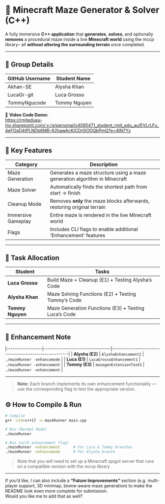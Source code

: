 # 🧩 Minecraft Maze Generator & Solver (C++)

A fully immersive **C++ application** that **generates**, **solves**, and optionally **removes** a procedural maze inside a live **Minecraft world** using the mccp library– all **without altering the surrounding terrain** once completed.



---

## 👥 Group Details

| GitHub Username    | Student Name       |
|--------------------|--------------------|
| Akhan-SE        | Alysha Khan         |
| LucaGr-git         | Luca Grosso         |
| TommyNgucode       | Tommy Nguyen        |

🎥 **Video Code Demo:**  
https://rmiteduau-my.sharepoint.com/:v:/g/personal/s4095471_student_rmit_edu_au/EVLrLFv_4eFGqD4tPLNDb6MB-A2hawAcKiCDr0lODQbPmQ?e=4IN7Yz

---

## 🚀 Key Features

| Category               | Description                                                                 |
|------------------------|-----------------------------------------------------------------------------|
| Maze Generation     | Generates a maze structure using a maze generation algorithm in Minecraft   |
| Maze Solver         | Automatically finds the shortest path from start → finish                   |
| Cleanup Mode        | Removes **only** the maze blocks afterwards, restoring original terrain     |
| Immersive Gameplay  | Entire maze is rendered in the live Minecraft world  |
| Flags               | Includes CLI flags to enable additional 'Enhancement' features                           |

---

## 🎯 Task Allocation

| Student          | Tasks                                                                 |
|------------------|-----------------------------------------------------------------------|
| **Luca Grosso**  | Build Maze + Cleanup (E1) • Testing Alysha’s Code                      |
| **Alysha Khan**  | Maze Solving Functions (E2) • Testing Tommy’s Code                     |
| **Tommy Nguyen** | Maze Generation Functions (E3) • Testing Luca’s Code                   |

---

## 📄 Enhancement Note

|------------------|----------------------------------|--------------------------------------------------------|
| **Alysha (E2)**  | `AlyshaEnhancement2`             | `./mazeRunner -enhancemode`                           |
| **Luca (E1)**    | `LucaGrossoEnhancement1`         | `./mazeRunner -enhancement`                           |
| **Tommy (E3)**   | `mazegenExtensionTask3`          | `./mazeRunner -enhancement`                           |



---
> **Note:** Each branch implements its own enhancement functionality — use the corresponding flag to test the appropriate version.

## ⚙️ How to Compile & Run

```bash
# Compile
g++ -std=c++17 -o mazeRunner main.cpp

# Run (Normal Mode)
./mazeRunner

# Run (with enhancement flag)
./mazeRunner -enhancement      # For Luca & Tommy branches
./mazeRunner -enhancemode      # For Alysha branch
```

> Note that you will need to set up a Minecraft spigot server that runs on a compatible version with the mccp library 


---

If you’d like, I can also include a **“Future Improvements”** section (e.g. multi-player support, 3D minimap, biome-aware maze generation) to make the README look even more complete for submission.  
Would you like me to add that as well?
